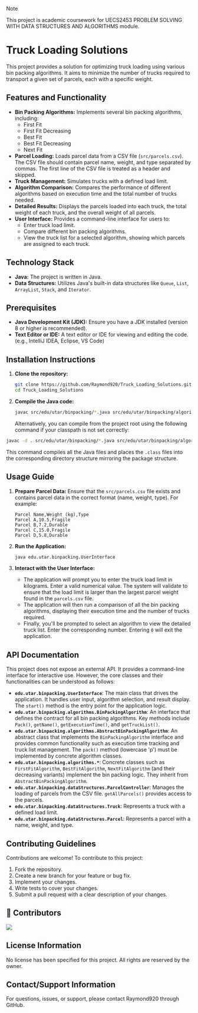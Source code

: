 > [!NOTE]
> This project is academic coursework for UECS2453	PROBLEM SOLVING WITH DATA STRUCTURES AND ALGORITHMS module.
> 
# Truck Loading Solutions

This project provides a solution for optimizing truck loading using various bin packing algorithms. It aims to minimize the number of trucks required to transport a given set of parcels, each with a specific weight.

## Features and Functionality

*   **Bin Packing Algorithms:** Implements several bin packing algorithms, including:
    *   First Fit
    *   First Fit Decreasing
    *   Best Fit
    *   Best Fit Decreasing
    *   Next Fit
*   **Parcel Loading:** Loads parcel data from a CSV file (`src/parcels.csv`).  The CSV file should contain parcel name, weight, and type separated by commas. The first line of the CSV file is treated as a header and skipped.
*   **Truck Management:** Simulates trucks with a defined load limit.
*   **Algorithm Comparison:**  Compares the performance of different algorithms based on execution time and the total number of trucks needed.
*   **Detailed Results:** Displays the parcels loaded into each truck, the total weight of each truck, and the overall weight of all parcels.
*   **User Interface:** Provides a command-line interface for users to:
    *   Enter truck load limit.
    *   Compare different bin packing algorithms.
    *   View the truck list for a selected algorithm, showing which parcels are assigned to each truck.

## Technology Stack

*   **Java:**  The project is written in Java.
*   **Data Structures:** Utilizes Java's built-in data structures like `Queue`, `List`, `ArrayList`, `Stack`, and `Iterator`.

## Prerequisites

*   **Java Development Kit (JDK):** Ensure you have a JDK installed (version 8 or higher is recommended).
*   **Text Editor or IDE:** A text editor or IDE for viewing and editing the code. (e.g., IntelliJ IDEA, Eclipse, VS Code)

## Installation Instructions

1.  **Clone the repository:**

    ```bash
    git clone https://github.com/Raymond920/Truck_Loading_Solutions.git
    cd Truck_Loading_Solutions
    ```

2.  **Compile the Java code:**

    ```bash
    javac src/edu/utar/binpacking/*.java src/edu/utar/binpacking/algorithms/*.java src/edu/utar/binpacking/dataStructures/*.java src/edu/utar/binpacking/UserInterface.java
    ```
    Alternatively, you can compile from the project root using the following command if your classpath is not set correctly:
   ```bash
   javac -d . src/edu/utar/binpacking/*.java src/edu/utar/binpacking/algorithms/*.java src/edu/utar/binpacking/dataStructures/*.java src/edu/utar/binpacking/UserInterface.java
   ```
   This command compiles all the Java files and places the `.class` files into the corresponding directory structure mirroring the package structure.

## Usage Guide

1.  **Prepare Parcel Data:** Ensure that the `src/parcels.csv` file exists and contains parcel data in the correct format (name, weight, type). For example:

    ```csv
    Parcel Name,Weight (kg),Type
    Parcel A,10.5,Fragile
    Parcel B,7.2,Durable
    Parcel C,15.0,Fragile
    Parcel D,5.8,Durable
    ```

2.  **Run the Application:**

    ```bash
    java edu.utar.binpacking.UserInterface
    ```

3.  **Interact with the User Interface:**

    *   The application will prompt you to enter the truck load limit in kilograms.  Enter a valid numerical value.  The system will validate to ensure that the load limit is larger than the largest parcel weight found in the `parcels.csv` file.
    *   The application will then run a comparison of all the bin packing algorithms, displaying their execution time and the number of trucks required.
    *   Finally, you'll be prompted to select an algorithm to view the detailed truck list.  Enter the corresponding number.  Entering `0` will exit the application.

## API Documentation

This project does not expose an external API.  It provides a command-line interface for interactive use. However, the core classes and their functionalities can be understood as follows:

*   **`edu.utar.binpacking.UserInterface`**:  The main class that drives the application. It handles user input, algorithm selection, and result display.  The `start()` method is the entry point for the application logic.
*   **`edu.utar.binpacking.algorithms.BinPackingAlgorithm`**:  An interface that defines the contract for all bin packing algorithms.  Key methods include `Pack()`, `getName()`, `getExecutionTime()`, and `getTruckList()`.
*   **`edu.utar.binpacking.algorithms.AbstractBinPackingAlgorithm`**: An abstract class that implements the `BinPackingAlgorithm` interface and provides common functionality such as execution time tracking and truck list management.  The `pack()` method (lowercase 'p') must be implemented by concrete algorithm classes.
*   **`edu.utar.binpacking.algorithms.*`**: Concrete classes such as `FirstFitAlgorithm`, `BestFitAlgorithm`, `NextFitAlgorithm` (and their decreasing variants) implement the bin packing logic.  They inherit from `AbstractBinPackingAlgorithm`.
*   **`edu.utar.binpacking.dataStructures.ParcelController`**: Manages the loading of parcels from the CSV file. `getAllParcels()` provides access to the parcels.
*   **`edu.utar.binpacking.dataStructures.Truck`**: Represents a truck with a defined load limit.
*   **`edu.utar.binpacking.dataStructures.Parcel`**: Represents a parcel with a name, weight, and type.

## Contributing Guidelines

Contributions are welcome! To contribute to this project:

1.  Fork the repository.
2.  Create a new branch for your feature or bug fix.
3.  Implement your changes.
4.  Write tests to cover your changes.
5.  Submit a pull request with a clear description of your changes.

## 📜 Contributors

<a href="https://github.com/Raymond920/Truck_Loading_Solutions/graphs/contributors">
  <img src="https://contrib.rocks/image?repo=Raymond920/Truck_Loading_Solutions" />
</a>

## License Information

No license has been specified for this project. All rights are reserved by the owner.

## Contact/Support Information

For questions, issues, or support, please contact Raymond920 through GitHub.
